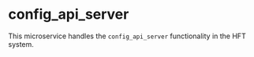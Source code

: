 # config_api_server

This microservice handles the `config_api_server` functionality in the HFT system.